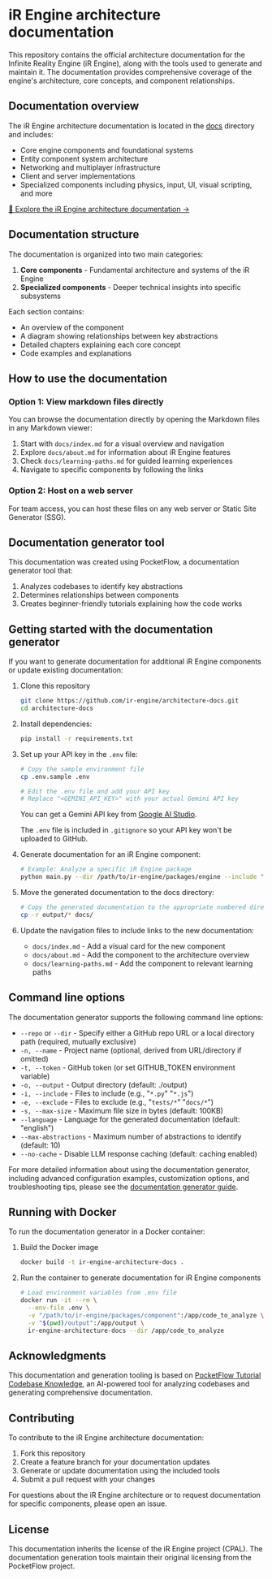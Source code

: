# iR Engine architecture documentation

This repository contains the official architecture documentation for the Infinite Reality Engine (iR Engine), along with the tools used to generate and maintain it. The documentation provides comprehensive coverage of the engine's architecture, core concepts, and component relationships.

## Documentation overview

The iR Engine architecture documentation is located in the [docs](./docs/) directory and includes:

- Core engine components and foundational systems
- Entity component system architecture
- Networking and multiplayer infrastructure
- Client and server implementations
- Specialized components including physics, input, UI, visual scripting, and more

[📖 Explore the iR Engine architecture documentation →](./docs/index.md)

## Documentation structure

The documentation is organized into two main categories:

1. **Core components** - Fundamental architecture and systems of the iR Engine
2. **Specialized components** - Deeper technical insights into specific subsystems

Each section contains:
- An overview of the component
- A diagram showing relationships between key abstractions
- Detailed chapters explaining each core concept
- Code examples and explanations

## How to use the documentation

### Option 1: View markdown files directly

You can browse the documentation directly by opening the Markdown files in any Markdown viewer:

1. Start with `docs/index.md` for a visual overview and navigation
2. Explore `docs/about.md` for information about iR Engine features
3. Check `docs/learning-paths.md` for guided learning experiences
4. Navigate to specific components by following the links

### Option 2: Host on a web server

For team access, you can host these files on any web server or Static Site Generator (SSG).

## Documentation generator tool

This documentation was created using PocketFlow, a documentation generator tool that:

1. Analyzes codebases to identify key abstractions
2. Determines relationships between components
3. Creates beginner-friendly tutorials explaining how the code works

## Getting started with the documentation generator

If you want to generate documentation for additional iR Engine components or update existing documentation:

1. Clone this repository
   ```bash
   git clone https://github.com/ir-engine/architecture-docs.git
   cd architecture-docs
   ```

2. Install dependencies:
   ```bash
   pip install -r requirements.txt
   ```

3. Set up your API key in the `.env` file:
   ```bash
   # Copy the sample environment file
   cp .env.sample .env

   # Edit the .env file and add your API key
   # Replace "<GEMINI_API_KEY>" with your actual Gemini API key
   ```

   You can get a Gemini API key from [Google AI Studio](https://aistudio.google.com/app/apikey).

   The `.env` file is included in `.gitignore` so your API key won't be uploaded to GitHub.

4. Generate documentation for an iR Engine component:
   ```bash
   # Example: Analyze a specific iR Engine package
   python main.py --dir /path/to/ir-engine/packages/engine --include "*.ts" "*.tsx" "*.js" "*.jsx" --exclude "node_modules/*" "tests/*" "dist/*" --name "iR Engine - Engine Core" --output output --max-abstractions 8
   ```

5. Move the generated documentation to the docs directory:
   ```bash
   # Copy the generated documentation to the appropriate numbered directory
   cp -r output/* docs/
   ```

6. Update the navigation files to include links to the new documentation:
   - `docs/index.md` - Add a visual card for the new component
   - `docs/about.md` - Add the component to the architecture overview
   - `docs/learning-paths.md` - Add the component to relevant learning paths

## Command line options

The documentation generator supports the following command line options:

- `--repo` or `--dir` - Specify either a GitHub repo URL or a local directory path (required, mutually exclusive)
- `-n, --name` - Project name (optional, derived from URL/directory if omitted)
- `-t, --token` - GitHub token (or set GITHUB_TOKEN environment variable)
- `-o, --output` - Output directory (default: ./output)
- `-i, --include` - Files to include (e.g., "`*.py`" "`*.js`")
- `-e, --exclude` - Files to exclude (e.g., "`tests/*`" "`docs/*`")
- `-s, --max-size` - Maximum file size in bytes (default: 100KB)
- `--language` - Language for the generated documentation (default: "english")
- `--max-abstractions` - Maximum number of abstractions to identify (default: 10)
- `--no-cache` - Disable LLM response caching (default: caching enabled)

For more detailed information about using the documentation generator, including advanced configuration examples, customization options, and troubleshooting tips, please see the [documentation generator guide](./documentation-generator-guide.md).

## Running with Docker

To run the documentation generator in a Docker container:

1. Build the Docker image
   ```bash
   docker build -t ir-engine-architecture-docs .
   ```

2. Run the container to generate documentation for iR Engine components
   ```bash
   # Load environment variables from .env file
   docker run -it --rm \
     --env-file .env \
     -v "/path/to/ir-engine/packages/component":/app/code_to_analyze \
     -v "$(pwd)/output":/app/output \
     ir-engine-architecture-docs --dir /app/code_to_analyze
   ```

## Acknowledgments

This documentation and generation tooling is based on [PocketFlow Tutorial Codebase Knowledge](https://github.com/The-Pocket/PocketFlow-Tutorial-Codebase-Knowledge), an AI-powered tool for analyzing codebases and generating comprehensive documentation.

## Contributing

To contribute to the iR Engine architecture documentation:

1. Fork this repository
2. Create a feature branch for your documentation updates
3. Generate or update documentation using the included tools
4. Submit a pull request with your changes

For questions about the iR Engine architecture or to request documentation for specific components, please open an issue.

## License

This documentation inherits the license of the iR Engine project (CPAL). The documentation generation tools maintain their original licensing from the PocketFlow project.
